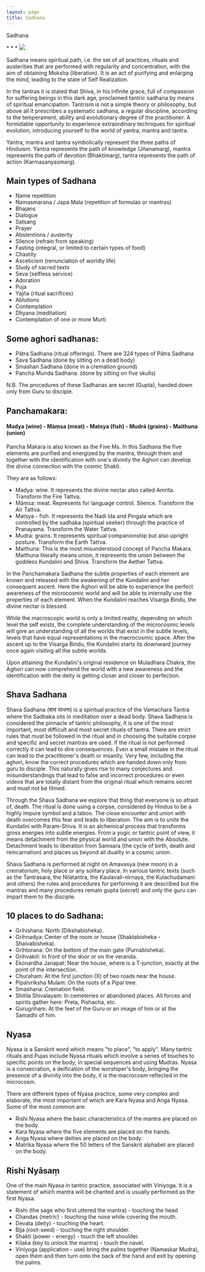 ```yaml
---
layout: page
title: Sadhana
---
```


<p class="display-2 fw-bold">Sadhana</p>
* * *

<img src="{{ '/assets/imgs/devas/adiyogi.jpg' | absolute_url }}" class="border border-warning w-100" />

Sadhana means spiritual path, i.e. the set of all practices, rituals and austerities that are performed with regularity and concentration, with the aim of obtaining Moksha (liberation). It is an act of purifying and enlarging the mind, leading to the state of Self Realization.

In the tantras it is stated that Shiva, in his infinite grace, full of compassion for suffering beings in this dark age, proclaimed tantric sadhana by means of spiritual emancipation. Tantrism is not a simple theory or philosophy, but above all it prescribes a systematic sadhana, a regular discipline, according to the temperament, ability and evolutionary degree of the practitioner. A formidable opportunity to experience extraordinary techniques for spiritual evolution, introducing yourself to the world of yantra, mantra and tantra.

Yantra, mantra and tantra symbolically represent the three paths of Hinduism. Yantra represents the path of knowledge (Jñanamarg), mantra represents the path of devotion (Bhaktimarg), tantra represents the path of action (Karmasanyasmarg).

## Main types of Sadhana

- Name repetition
- Namasmarana / Japa Mala (repetition of formulas or mantras)
- Bhajans
- Dialogue
- Satsang
- Prayer
- Abstentions / austerity
- Silence (refrain from speaking)
- Fasting (integral, or limited to certain types of food)
- Chastity
- Asceticism (renunciation of worldly life)
- Study of sacred texts
- Seva (selfless service)
- Adoration
- Puja
- Yajña (ritual sacrifices)
- Ablutions
- Contemplation
- Dhyana (meditation)
- Contemplation of one or more Murti

## Some aghori sadhanas:

- Pātra Sadhana (ritual offerings). There are 324 types of Pātra Sadhana
- Śava Sadhana (done by sitting on a dead body)
- Smashan Sadhana (done in a cremation ground)
- Pancha Munda Sadhana. (done by sitting on five skulls)

N.B. The procedures of these Sadhanas are secret (Gupta), handed down only from Guru to disciple.

## Panchamakara:
#### Madya (wine) - Māṃsa (meat) - Matsya (fish) - Mudrā (grains) - Maithuna (union)

Pancha Makara is also known as the Five Ms. In this Sadhana the five elements are purified and energized by the mantra, through them and together with the identification with one's divinity the Aghori can develop the divine connection with the cosmic Shakti.

They are as follows:

- Madya: wine. It represents the divine nectar also called Amrita. Transform the Fire Tattva.
- Māṃsa: meat. Represents for language control. Silence. Transform the Air Tattva.
- Matsya - fish. It represents the Nadi Ida and Pingala which are controlled by the sadhaka (spiritual seeker) through the practice of Pranayama. Transform the Water Tattva.
- Mudra: grains. It represents spiritual companionship but also upright posture. Transform the Earth Tattva.
- Maithuna: This is the most misunderstood concept of Pancha Makara. Maithuna literally means union, it represents the union between the goddess Kundalini and Shiva. Transform the Aether Tattva.

In the Panchamakara Sadhana the subtle properties of each element are known and released with the awakening of the Kundalini and her consequent ascent. Here the Aghori will be able to experience the perfect awareness of the microcosmic world and will be able to internally use the properties of each element. When the Kundalini reaches Visarga Bindu, the divine nectar is blessed.

While the macroscopic world is only a limited reality, depending on which level the self exists, the complete understanding of the microcosmic levels will give an understanding of all the worlds that exist in the subtle levels, levels that have equal representations in the macrocosmic space. After the ascent up to the Visarga Bindu, the Kundalini starts its downward journey once again visiting all the subtle worlds.

Upon attaining the Kundalini's original residence on Muladhara Chakra, the Aghori can now comprehend the world with a new awareness and the identification with the deity is getting closer and closer to perfection.

## Shava Sadhana

Shava Sadhana (शाव साधना) is a spiritual practice of the Vamachara Tantra where the Sadhaka sits in meditation over a dead body. Shava Sadhana is considered the pinnacle of tantric philosophy, it is one of the most important, most difficult and most secret rituals of tantra. There are strict rules that must be followed in the ritual and in choosing the suitable corpse and specific and secret mantras are used. If the ritual is not performed correctly it can lead to dire consequences. Even a small mistake in the ritual can lead to the practitioner's death or insanity. Very few, including the aghori, know the correct procedures which are handed down only from guru to disciple. This naturally gives rise to many conjectures and misunderstandings that lead to false and incorrect procedures or even videos that are totally distant from the original ritual which remains secret and must not be filmed.

Through the Shava Sadhana we explore that thing that everyone is so afraid of, death. The ritual is done using a corpse, considered by Hindus to be a highly impure symbol and a taboo. The close encounter and union with death overcomes this fear and leads to liberation. The aim is to unite the Kundalini with Param-Shiva. It is an alchemical process that transforms gross energies into subtle energies. From a yogic or tantric point of view, it means detachment from the physical world and union with the Absolute. Detachment leads to liberation from Samsara (the cycle of birth, death and reincarnation) and places us beyond all duality in a cosmic union.

Shava Sadhana is performed at night on Amavasya (new moon) in a crematorium, holy place or any solitary place. In various tantric texts (such as the Tantrasara, the Nilatantra, the Kaulavali-nirnaya, the Kulachudamani and others) the rules and procedures for performing it are described but the mantras and many procedures remain gupta (secret) and only the guru can impart them to the disciple.

## 10 places to do Sadhana:

- Grihishana: North (Dikshabisheka).
- Grihnadya: Center of the room or house (Shaktabisheka - Shaivabisheka).
- Grihtorana: On the bottom of the main gate (Purnabisheka).
- Grihvakili: In front of the door or on the veranda.
- Ekonardha Janapat: Near the house, where is a T-junction, exactly at the point of the intersection.
- Churaham: At the first junction (X) of two roads near the house.
- Pipalvriksha Mulam: On the roots of a Pipal tree.
- Smashana: Cremation field.
- Shitila Shivalayam: In cemeteries or abandoned places. All forces and spirits gather here: Preta, Pishacha, etc.
- Gurugriham: At the feet of the Guru or an image of him or at the Samadhi of him.

## Nyasa 

Nyasa is a Sanskrit word which means "to place", "to apply". Many tantric rituals and Pujas include Nyasa rituals which involve a series of touches to specific points on the body, in special sequences and using Mudras. Nyasa is a consecration, a deification of the worshiper's body, bringing the presence of a divinity into the body, it is the macrocosm reflected in the microcosm.

There are different types of Nyasa practice, some very complex and elaborate, the most important of which are Kara Nyasa and Anga Nyasa. Some of the most common are:

- Rishi Nyasa where the basic characteristics of the mantra are placed on the body.
- Kara Nyasa where the five elements are placed on the hands.
- Anga Nyasa where deities are placed on the body.
- Matrika Nyasa where the 50 letters of the Sanskrit alphabet are placed on the body.

## Rishi Nyāsaṃ

One of the main Nyasa in tantric practice, associated with Viniyoga. It is a statement of which mantra will be chanted and is usually performed as the first Nyasa.

- Rishi (the sage who first uttered the mantra) - touching the head
- Chandas (metric) - touching the nose while covering the mouth.
- Devata (deity) - touching the heart.
- Bija (root-seed) - touching the right shoulder.
- Shakti (power - energy) - touch the left shoulder.
- Kilaka (key to unlock the mantra) - touch the navel.
- Viniyoga (application - use) bring the palms together (Namaskar Mudra), open them and then turn onto the back of the hand and exit by opening the palms.